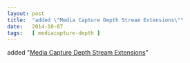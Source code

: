 ```yaml
---
layout: post
title:  "added \"Media Capture Depth Stream Extensions\""
date:   2014-10-07
tags:   [ mediacapture-depth ]
---
```


added "[Media Capture Depth Stream Extensions](/spec/mediacapture-depth)"

